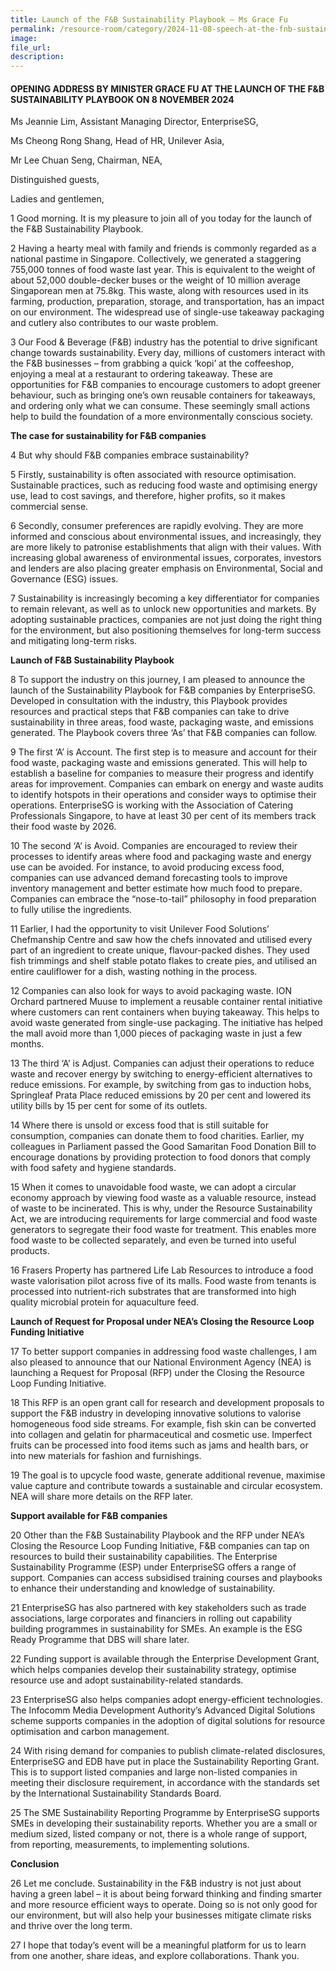 ```yaml
---
title: Launch of the F&B Sustainability Playbook – Ms Grace Fu
permalink: /resource-room/category/2024-11-08-speech-at-the-fnb-sustainability-playbook-launch/
image:
file_url:
description:
---
```


#### OPENING ADDRESS BY MINISTER GRACE FU AT THE LAUNCH OF THE F&B SUSTAINABILITY PLAYBOOK ON 8 NOVEMBER 2024

Ms Jeannie Lim, Assistant Managing Director, EnterpriseSG,

Ms Cheong Rong Shang, Head of HR, Unilever Asia,

Mr Lee Chuan Seng, Chairman, NEA,

Distinguished guests,

Ladies and gentlemen,

1 Good morning. It is my pleasure to join all of you today for the launch of the F&B Sustainability Playbook.

2 Having a hearty meal with family and friends is commonly regarded as a national pastime in Singapore. Collectively, we generated a staggering 755,000 tonnes of food waste last year. This is equivalent to the weight of about 52,000 double-decker buses or the weight of 10 million average Singaporean men at 75.8kg. This waste, along with resources used in its farming, production, preparation, storage, and transportation, has an impact on our environment. The widespread use of single-use takeaway packaging and cutlery also contributes to our waste problem.

3 Our Food & Beverage (F&B) industry has the potential to drive significant change towards sustainability. Every day, millions of customers interact with the F&B businesses – from grabbing a quick ‘kopi’ at the coffeeshop, enjoying a meal at a restaurant to ordering takeaway. These are opportunities for F&B companies to encourage customers to adopt greener behaviour, such as bringing one’s own reusable containers for takeaways, and ordering only what we can consume. These seemingly small actions help to build the foundation of a more environmentally conscious society.

**The case for sustainability for F&B companies**

4 But why should F&B companies embrace sustainability?

5 Firstly, sustainability is often associated with resource optimisation. Sustainable practices, such as reducing food waste and optimising energy use, lead to cost savings, and therefore, higher profits, so it makes commercial sense.

6 Secondly, consumer preferences are rapidly evolving. They are more informed and conscious about environmental issues, and increasingly, they are more likely to patronise establishments that align with their values. With increasing global awareness of environmental issues, corporates, investors and lenders are also placing greater emphasis on Environmental, Social and Governance (ESG) issues.

7 Sustainability is increasingly becoming a key differentiator for companies to remain relevant, as well as to unlock new opportunities and markets. By adopting sustainable practices, companies are not just doing the right thing for the environment, but also positioning themselves for long-term success and mitigating long-term risks.

**Launch of F&B Sustainability Playbook**

8 To support the industry on this journey, I am pleased to announce the launch of the Sustainability Playbook for F&B companies by EnterpriseSG. Developed in consultation with the industry, this Playbook provides resources and practical steps that F&B companies can take to drive sustainability in three areas, food waste, packaging waste, and emissions generated. The Playbook covers three ‘As’ that F&B companies can follow.

9 The first ‘A’ is Account. The first step is to measure and account for their food waste, packaging waste and emissions generated. This will help to establish a baseline for companies to measure their progress and identify areas for improvement. Companies can embark on energy and waste audits to identify hotspots in their operations and consider ways to optimise their operations. EnterpriseSG is working with the Association of Catering Professionals Singapore, to have at least 30 per cent of its members track their food waste by 2026.

10 The second ‘A’ is Avoid. Companies are encouraged to review their processes to identify areas where food and packaging waste and energy use can be avoided. For instance, to avoid producing excess food, companies can use advanced demand forecasting tools to improve inventory management and better estimate how much food to prepare. Companies can embrace the “nose-to-tail” philosophy in food preparation to fully utilise the ingredients.

11 Earlier, I had the opportunity to visit Unilever Food Solutions’ Chefmanship Centre and saw how the chefs innovated and utilised every part of an ingredient to create unique, flavour-packed dishes. They used fish trimmings and shelf stable potato flakes to create pies, and utilised an entire cauliflower for a dish, wasting nothing in the process.

12 Companies can also look for ways to avoid packaging waste. ION Orchard partnered Muuse to implement a reusable container rental initiative where customers can rent containers when buying takeaway. This helps to avoid waste generated from single-use packaging. The initiative has helped the mall avoid more than 1,000 pieces of packaging waste in just a few months.

13 The third ‘A’ is Adjust. Companies can adjust their operations to reduce waste and recover energy by switching to energy-efficient alternatives to reduce emissions. For example, by switching from gas to induction hobs, Springleaf Prata Place reduced emissions by 20 per cent and lowered its utility bills by 15 per cent for some of its outlets.

14 Where there is unsold or excess food that is still suitable for consumption, companies can donate them to food charities. Earlier, my colleagues in Parliament passed the Good Samaritan Food Donation Bill to encourage donations by providing protection to food donors that comply with food safety and hygiene standards.

15 When it comes to unavoidable food waste, we can adopt a circular economy approach by viewing food waste as a valuable resource, instead of waste to be incinerated. This is why, under the Resource Sustainability Act, we are introducing requirements for large commercial and food waste generators to segregate their food waste for treatment. This enables more food waste to be collected separately, and even be turned into useful products.

16 Frasers Property has partnered Life Lab Resources to introduce a food waste valorisation pilot across five of its malls. Food waste from tenants is processed into nutrient-rich substrates that are transformed into high quality microbial protein for aquaculture feed.

**Launch of Request for Proposal under NEA’s Closing the Resource Loop Funding Initiative**

17 To better support companies in addressing food waste challenges, I am also pleased to announce that our National Environment Agency (NEA) is launching a Request for Proposal (RFP) under the Closing the Resource Loop Funding Initiative.

18 This RFP is an open grant call for research and development proposals to support the F&B industry in developing innovative solutions to valorise homogeneous food side streams. For example, fish skin can be converted into collagen and gelatin for pharmaceutical and cosmetic use. Imperfect fruits can be processed into food items such as jams and health bars, or into new materials for fashion and furnishings.

19 The goal is to upcycle food waste, generate additional revenue, maximise value capture and contribute towards a sustainable and circular ecosystem. NEA will share more details on the RFP later.

**Support available for F&B companies**

20 Other than the F&B Sustainability Playbook and the RFP under NEA’s Closing the Resource Loop Funding Initiative, F&B companies can tap on resources to build their sustainability capabilities. The Enterprise Sustainability Programme (ESP) under EnterpriseSG offers a range of support. Companies can access subsidised training courses and playbooks to enhance their understanding and knowledge of sustainability.

21 EnterpriseSG has also partnered with key stakeholders such as trade associations, large corporates and financiers in rolling out capability building programmes in sustainability for SMEs. An example is the ESG Ready Programme that DBS will share later.

22 Funding support is available through the Enterprise Development Grant, which helps companies develop their sustainability strategy, optimise resource use and adopt sustainability-related standards.

23 EnterpriseSG also helps companies adopt energy-efficient technologies. The Infocomm Media Development Authority’s Advanced Digital Solutions scheme supports companies in the adoption of digital solutions for resource optimisation and carbon management.

24 With rising demand for companies to publish climate-related disclosures, EnterpriseSG and EDB have put in place the Sustainability Reporting Grant. This is to support listed companies and large non-listed companies in meeting their disclosure requirement, in accordance with the standards set by the International Sustainability Standards Board.

25 The SME Sustainability Reporting Programme by EnterpriseSG supports SMEs in developing their sustainability reports. Whether you are a small or medium sized, listed company or not, there is a whole range of support, from reporting, measurements, to implementing solutions.

**Conclusion**

26 Let me conclude. Sustainability in the F&B industry is not just about having a green label – it is about being forward thinking and finding smarter and more resource efficient ways to operate. Doing so is not only good for our environment, but will also help your businesses mitigate climate risks and thrive over the long term.

27 I hope that today’s event will be a meaningful platform for us to learn from one another, share ideas, and explore collaborations. Thank you.
